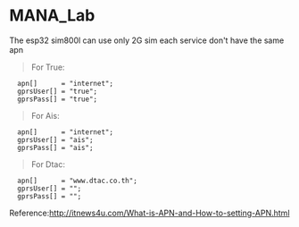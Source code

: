 # MANA_Lab

The esp32 sim800l can use only 2G sim
each service don't have the same apn

>For True:
```
  apn[]      = "internet"; 
  gprsUser[] = "true"; 
  gprsPass[] = "true";
```
>For Ais:
```
  apn[]      = "internet"; 
  gprsUser[] = "ais"; 
  gprsPass[] = "ais";
```
>For Dtac:
```
  apn[]      = "www.dtac.co.th"; 
  gprsUser[] = ""; 
  gprsPass[] = "";
```
  
Reference:http://itnews4u.com/What-is-APN-and-How-to-setting-APN.html
